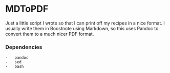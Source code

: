 # MDToPDF

Just a little script I wrote so that I can print off my recipes in a nice format.  I usually write them in Boostnote using Markdown, so this uses Pandoc to convert them to a much nicer PDF format.

### Dependencies
    -   pandoc
    -   sed
    -   bash
